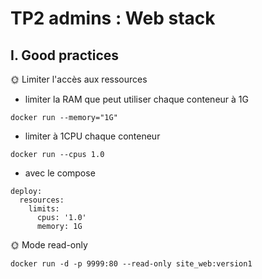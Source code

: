 # TP2 admins : Web stack
## I. Good practices
🌞 Limiter l'accès aux ressources
- limiter la RAM que peut utiliser chaque conteneur à 1G
```
docker run --memory="1G"
```
- limiter à 1CPU chaque conteneur
```
docker run --cpus 1.0
```
- avec le compose
```
deploy:
  resources:
    limits:
      cpus: '1.0'
      memory: 1G
```
🌞 Mode read-only
```
docker run -d -p 9999:80 --read-only site_web:version1
```